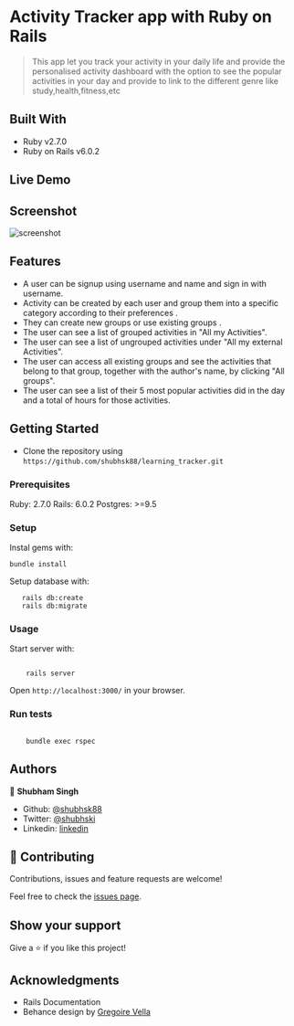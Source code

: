 # Activity Tracker app with Ruby on Rails

> This app let you track your activity in your daily life and provide the personalised activity dashboard with the option to see the popular activities in your day and provide to link to the different genre like study,health,fitness,etc

## Built With

- Ruby v2.7.0
- Ruby on Rails v6.0.2

## Live Demo

## Screenshot

![screenshot](https://imgur.com/vJxV68K.png)

## Features

- A user can be signup using username and name and sign in with username.
- Activity can be created by each user and group them into a specific category according to their preferences .
- They can create new groups or use existing groups .
- The user can see a list of grouped activities in "All my Activities".
- The user can see a list of ungrouped activities under "All my external Activities".
- The user can access all existing groups and see the activities that belong to that group, together with the author's name, by clicking "All groups".
- The user can see a list of their 5 most popular activities did in the day and a total of hours for those activities.

## Getting Started

- Clone the repository using `https://github.com/shubhsk88/learning_tracker.git`

### Prerequisites

Ruby: 2.7.0
Rails: 6.0.2
Postgres: >=9.5

### Setup

Instal gems with:

```
bundle install
```

Setup database with:

```
   rails db:create
   rails db:migrate

```

### Usage

Start server with:

```

    rails server

```

Open `http://localhost:3000/` in your browser.

### Run tests

```

    bundle exec rspec

```




## Authors

👤 **Shubham Singh**

- Github: [@shubhsk88](https://github.com/shubhsk88)
- Twitter: [@shubhski](twitter.com/shubski)
- Linkedin: [linkedin](https://www.linkedin.com/in/shubhski/)

## 🤝 Contributing

Contributions, issues and feature requests are welcome!

Feel free to check the [issues page](issues/).

## Show your support

Give a ⭐️ if you like this project!

## Acknowledgments

- Rails Documentation
- Behance design by [Gregoire Vella](https://www.behance.net/gallery/19759151/Snapscan-iOs-design-and-branding?tracking_source=)

